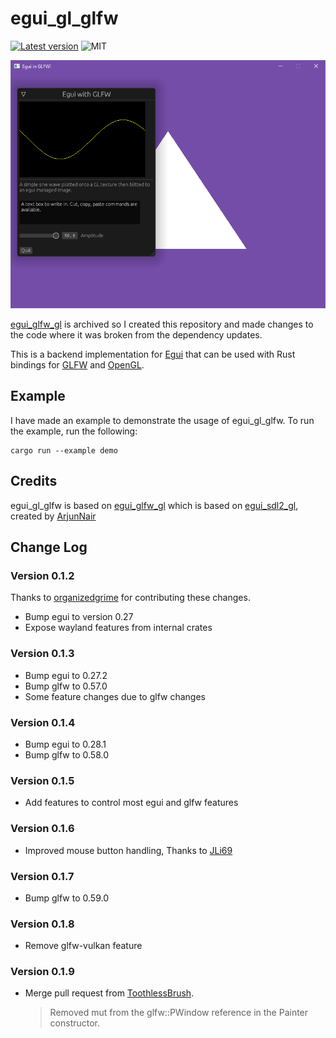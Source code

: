# egui_gl_glfw

[![Latest version](https://img.shields.io/crates/v/egui_gl_glfw.svg)](https://crates.io/crates/egui_gl_glfw)
![MIT](https://img.shields.io/badge/license-MIT-blue.svg)

![Example screenshot](/media/screenshot.png)

[egui_glfw_gl](https://github.com/cohaereo/egui_glfw_gl) is archived so I created this repository and made changes to the code where it was broken from the dependency updates.

This is a backend implementation for [Egui](https://github.com/emilk/egui) that can be used with Rust bindings for [GLFW](https://github.com/PistonDevelopers/glfw-rs) and [OpenGL](https://github.com/brendanzab/gl-rs).

## Example

I have made an example to demonstrate the usage of egui_gl_glfw. To run the example, run the following:

```
cargo run --example demo
```

## Credits

egui_gl_glfw is based on [egui_glfw_gl](https://github.com/cohaereo/egui_glfw_gl) which is based on
[egui_sdl2_gl](https://github.com/ArjunNair/egui_sdl2_gl), created by [ArjunNair](https://github.com/ArjunNair)

## Change Log

### Version 0.1.2

Thanks to [organizedgrime](https://github.com/organizedgrime) for contributing these changes.

* Bump egui to version 0.27
* Expose wayland features from internal crates

### Version 0.1.3

* Bump egui to 0.27.2
* Bump glfw to 0.57.0
* Some feature changes due to glfw changes

### Version 0.1.4

* Bump egui to 0.28.1
* Bump glfw to 0.58.0

### Version 0.1.5

* Add features to control most egui and glfw features

### Version 0.1.6

* Improved mouse button handling, Thanks to [JLi69](https://github.com/JLi69)

### Version 0.1.7

* Bump glfw to 0.59.0

### Version 0.1.8

* Remove glfw-vulkan feature

### Version 0.1.9

* Merge pull request from [ToothlessBrush](https://github.com/ToothlessBrush).
  > Removed mut from the glfw::PWindow reference in the Painter constructor.
